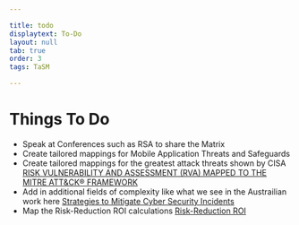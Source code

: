 ```yaml
---

title: todo
displaytext: To-Do
layout: null
tab: true
order: 3
tags: TaSM

---
```


# Things To Do

- Speak at Conferences such as RSA to share the Matrix
- Create tailored mappings for Mobile Application Threats and Safeguards
- Create tailored mappings for the greatest attack threats shown by CISA
[RISK VULNERABILITY AND ASSESSMENT (RVA) MAPPED TO THE MITRE ATT&CK® FRAMEWORK](https://www.cisa.gov/sites/default/files/publications/Risk%20and%20Vulnerability%20Assessment%20%28RVA%29%20Mapped%20to%20the%20MITRE%20ATT%26amp%3BCK%20Framework%20Infographic_v6-100620_%20508.pdf)
- Add in additional fields of complexity like what we see in the Austrailian work here [Strategies to Mitigate Cyber Security Incidents](https://www.cyber.gov.au/sites/default/files/2019-03/Mitigation_Strategies_2017.pdf)
- Map the Risk-Reduction ROI calculations [Risk-Reduction ROI](https://www.cisecurity.org/blog/the-one-equation-you-need-to-calculate-risk-reduction-roi/)
